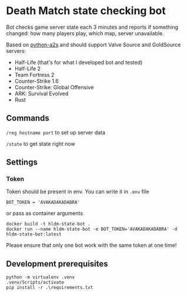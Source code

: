 # Death Match state checking bot

Bot checks game server state each 3 minutes and reports if something changed: how many players play, which map, server unavailable.

Based on [python-a2s](https://github.com/Yepoleb/python-a2s) and should support Valve Source and GoldSource servers:
- Half-Life (that's for what I developed bot and tested)
- Half-Life 2
- Team Fortress 2
- Counter-Strike 1.6
- Counter-Strike: Global Offensive
- ARK: Survival Evolved
- Rust

## Commands

`/reg hostname port` to set up server data

`/state` to get state right now

## Settings

### Token

Token should be present in env. You can write it in `.env` file
```
BOT_TOKEN = 'AVAKADAKADABRA'
```

or pass as container arguments
```
docker build -t hldm-state-bot .
docker run --name hldm-state-bot -e BOT_TOKEN='AVAKADAKADABRA' -d hldm-state-bot:latest
```

Please ensure that only one bot work with the same token at one time!

## Development prerequisites

```
python -m virtualenv .venv
.venv/Scripts/activate
pip install -r .\requirements.txt
```
